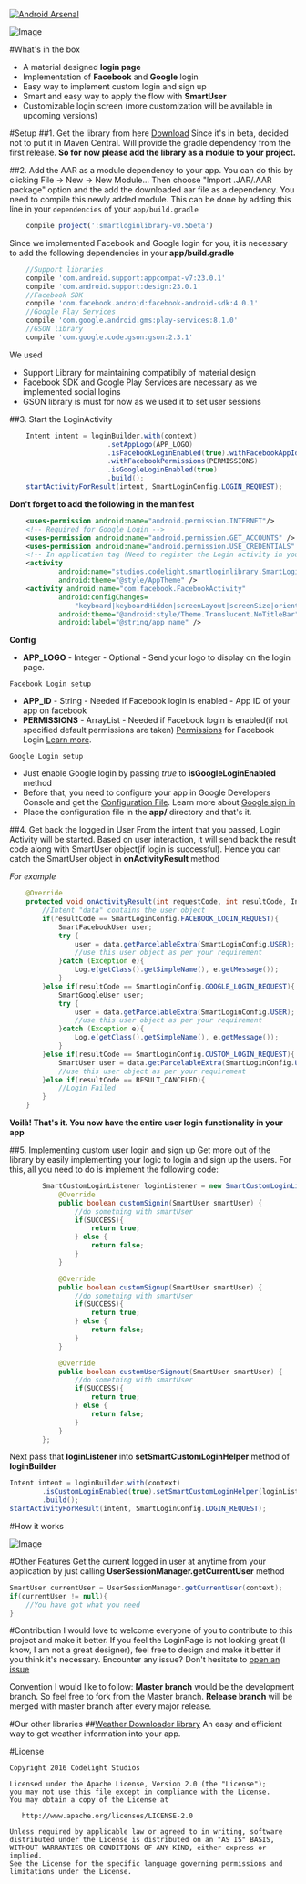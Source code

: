 [![Android Arsenal](https://img.shields.io/badge/Android%20Arsenal-Android%20Smart%20Login-green.svg?style=true)](https://android-arsenal.com/details/1/3026)


![Image](https://raw.githubusercontent.com/CodelightStudios/Android-Smart-Login/master/Screenshots/About.png)

#What's in the box

- A material designed **login page**
- Implementation of **Facebook** and **Google** login
- Easy way to implement custom login and sign up
- Smart and easy way to apply the flow with **SmartUser**
- Customizable login screen (more customization will be available in upcoming versions)

#Setup
##1. Get the library from here [Download](https://github.com/CodelightStudios/Android-Smart-Login/raw/master/releases/smartloginlibrary-v0.5beta.aar)
Since it's in beta, decided not to put it in Maven Central. Will provide the gradle dependency from the first release.
**So for now please add the library as a module to your project.**

##2. Add the AAR as a module dependency to your app.
You can do this by clicking File -> New -> New Module...
Then choose "Import .JAR/.AAR package" option and the add the downloaded aar file as a dependency.
You need to compile this newly added module. This can be done by adding this line in your `dependencies` of your `app/build.gradle`
```javascript
    compile project(':smartloginlibrary-v0.5beta')
```
Since we implemented Facebook and Google login for you, it is necessary to add the following dependencies in your **app/build.gradle**
```javascript
    //Support libraries
    compile 'com.android.support:appcompat-v7:23.0.1'
    compile 'com.android.support:design:23.0.1'
    //Facebook SDK
    compile 'com.facebook.android:facebook-android-sdk:4.0.1'
    //Google Play Services
    compile 'com.google.android.gms:play-services:8.1.0'
    //GSON library
    compile 'com.google.code.gson:gson:2.3.1'
```
We used 
- Support Library for maintaining compatibily of material design
- Facebook SDK and Google Play Services are necessary as we implemented social logins
- GSON library is must for now as we used it to set user sessions

##3. Start the LoginActivity
```java
    Intent intent = loginBuilder.with(context)
                        .setAppLogo(APP_LOGO)
                        .isFacebookLoginEnabled(true).withFacebookAppId("APP_ID")
                        .withFacebookPermissions(PERMISSIONS)
                        .isGoogleLoginEnabled(true)
                        .build();
    startActivityForResult(intent, SmartLoginConfig.LOGIN_REQUEST);
```
**Don't forget to add the following in the manifest**
```xml
    <uses-permission android:name="android.permission.INTERNET"/>
    <!-- Required for Google Login -->
    <uses-permission android:name="android.permission.GET_ACCOUNTS" />
    <uses-permission android:name="android.permission.USE_CREDENTIALS" />
    <!-- In application tag (Need to register the Login activity in your app) -->
    <activity
            android:name="studios.codelight.smartloginlibrary.SmartLoginActivity"
            android:theme="@style/AppTheme" />
    <activity android:name="com.facebook.FacebookActivity"
            android:configChanges=
                "keyboard|keyboardHidden|screenLayout|screenSize|orientation"
            android:theme="@android:style/Theme.Translucent.NoTitleBar"
            android:label="@string/app_name" />
```
**Config**
- **APP_LOGO** - Integer - Optional - Send your logo to display on the login page.

 `Facebook Login setup`
- **APP_ID** - String - Needed if Facebook login is enabled - App ID of your app on facebook
- **PERMISSIONS** - ArrayList<String> - Needed if Facebook login is enabled(if not specified default permissions are taken) [Permissions](https://gist.github.com/kalyandechiraju/f51771548836680e7a96) for Facebook Login [Learn more](https://developers.facebook.com/docs/facebook-login/permissions/v2.5).

 `Google Login setup`
- Just enable Google login by passing *true* to **isGoogleLoginEnabled** method
- Before that, you need to configure your app in Google Developers Console and get the [Configuration File](https://developers.google.com/mobile/add?platform=android&cntapi=signin). Learn more about [Google sign in](https://developers.google.com/identity/sign-in/android/start)
- Place the configuration file in the **app/** directory and that's it.

##4. Get back the logged in User
From the intent that you passed, Login Activity will be started. Based on user interaction, it will send back the result code along with SmartUser object(if login is successful). Hence you can catch the SmartUser object in **onActivityResult** method

*For example*
```java
    @Override
    protected void onActivityResult(int requestCode, int resultCode, Intent data) {
        //Intent "data" contains the user object
        if(resultCode == SmartLoginConfig.FACEBOOK_LOGIN_REQUEST){
            SmartFacebookUser user;
            try {
                user = data.getParcelableExtra(SmartLoginConfig.USER);
                //use this user object as per your requirement
            }catch (Exception e){
                Log.e(getClass().getSimpleName(), e.getMessage());
            }
        }else if(resultCode == SmartLoginConfig.GOOGLE_LOGIN_REQUEST){
            SmartGoogleUser user;
            try {
                user = data.getParcelableExtra(SmartLoginConfig.USER);
                //use this user object as per your requirement
            }catch (Exception e){
                Log.e(getClass().getSimpleName(), e.getMessage());
            }
        }else if(resultCode == SmartLoginConfig.CUSTOM_LOGIN_REQUEST){
            SmartUser user = data.getParcelableExtra(SmartLoginConfig.USER);
            //use this user object as per your requirement
        }else if(resultCode == RESULT_CANCELED){
            //Login Failed
        }
    }
```
**Voilà! That's it. You now have the entire user login functionality in your app**

##5. Implementing custom user login and sign up
Get more out of the library by easily implementing your logic to login and sign up the users.
For this, all you need to do is implement the following code:

```java
        SmartCustomLoginListener loginListener = new SmartCustomLoginListener() {
            @Override
            public boolean customSignin(SmartUser smartUser) {
                //do something with smartUser
                if(SUCCESS){
                    return true;
                } else {
                    return false;
                }
            }

            @Override
            public boolean customSignup(SmartUser smartUser) {
                //do something with smartUser
                if(SUCCESS){
                    return true;
                } else {
                    return false;
                }
            }

            @Override
            public boolean customUserSignout(SmartUser smartUser) {
                //do something with smartUser
                if(SUCCESS){
                    return true;
                } else {
                    return false;
                }
            }
        };
```
Next pass that **loginListener** into **setSmartCustomLoginHelper** method of **loginBuilder**

```java
Intent intent = loginBuilder.with(context)
        .isCustomLoginEnabled(true).setSmartCustomLoginHelper(loginListener)
        .build();
startActivityForResult(intent, SmartLoginConfig.LOGIN_REQUEST);
```

#How it works

![Image](https://raw.githubusercontent.com/CodelightStudios/Android-Smart-Login/master/Screenshots/SmartLoginFlow.png)

#Other Features
Get the current logged in user at anytime from your application by just calling **UserSessionManager.getCurrentUser** method
```java
SmartUser currentUser = UserSessionManager.getCurrentUser(context);
if(currentUser != null){
    //You have got what you need
}
```
#Contribution
I would love to welcome everyone of you to contribute to this project and make it better. If you feel the LoginPage is not looking great (I know, I am not a great designer), feel free to design and make it better if you think it's necessary. Encounter any issue? Don't hesitate to [open an issue](https://github.com/CodelightStudios/Android-Smart-Login/issues)

Convention I would like to follow: **Master branch** would be the development branch. So feel free to fork from the Master branch. **Release branch** will be merged with master branch after every major release.

#Our other libraries
##[Weather Downloader library](https://github.com/CodelightStudios/Weather-Downloader)
An easy and efficient way to get weather information into your app.

#License

    Copyright 2016 Codelight Studios

    Licensed under the Apache License, Version 2.0 (the "License");
    you may not use this file except in compliance with the License.
    You may obtain a copy of the License at

       http://www.apache.org/licenses/LICENSE-2.0

    Unless required by applicable law or agreed to in writing, software
    distributed under the License is distributed on an "AS IS" BASIS,
    WITHOUT WARRANTIES OR CONDITIONS OF ANY KIND, either express or implied.
    See the License for the specific language governing permissions and
    limitations under the License.
